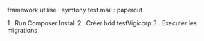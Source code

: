 framework utilisé : symfony
test mail : papercut

1 . Run Composer Install
2 . Créer bdd testVigicorp
3 . Executer les migrations
